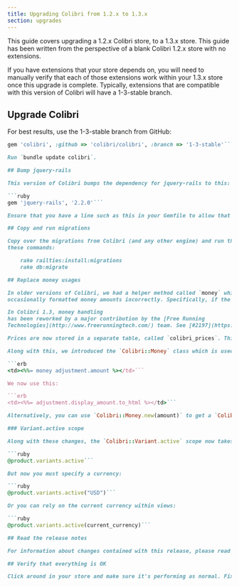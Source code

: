 ```yaml
---
title: Upgrading Colibri from 1.2.x to 1.3.x
section: upgrades
---
```


This guide covers upgrading a 1.2.x Colibri store, to a 1.3.x store. This
guide has been written from the perspective of a blank Colibri 1.2.x store with
no extensions.

If you have extensions that your store depends on, you will need to manually
verify that each of those extensions work within your 1.3.x store once this
upgrade is complete. Typically, extensions that are compatible with this
version of Colibri will have a 1-3-stable branch.

## Upgrade Colibri

For best results, use the 1-3-stable branch from GitHub:

```ruby
gem 'colibri', :github => 'colibri/colibri', :branch => '1-3-stable'```

Run `bundle update colibri`. 

## Bump jquery-rails

This version of Colibri bumps the dependency for jquery-rails to this:

```ruby
gem 'jquery-rails', '2.2.0'```

Ensure that you have a line such as this in your Gemfile to allow that dependency.

## Copy and run migrations

Copy over the migrations from Colibri (and any other engine) and run them using
these commands:

    rake railties:install:migrations
    rake db:migrate

## Replace money usages

In older versions of Colibri, we had a helper method called `money` which
occasionally formatted money amounts incorrectly. Specifically, if the `I18n.locale` was changed, currencies started to display in that amount, rather than the proper amount. An item that was once $100, would suddenly become 100¥ if the locale was switched to Japanese, for instance.

In Colibri 1.3, money handling
has been reworked by a major contribution by the [Free Running
Technologies](http://www.freerunningtech.com/) team. See [#2197](https://github.com/colibri/colibri/pull/2197) for details.

Prices are now stored in a separate table, called `colibri_prices`. This table tracks the variant, the price amount, and the currency. This allows for variants to have different prices in different currencies.

Along with this, we introduced the `Colibri::Money` class which is used to display amounts correctly. Where previously Colibri would have done this:

```erb
<td><%%= money adjustment.amount %></td>```

We now use this:

```erb
<td><%%= adjustment.display_amount.to_html %></td>```

Alternatively, you can use `Colibri::Money.new(amount)` to get a `Colibri::Money` representation. Calling `to_html` on that object will format it neatly for HTML views, and calling `to_s` will format it nicely everywhere else.

### Variant.active scope

Along with these changes, the `Colibri::Variant.active` scope now takes an argument for the currency. Whatever currency is specified will return variants in that currency. Previously it may have been enough to just do this:

```ruby
@product.variants.active```

But now you must specify a currency:

```ruby
@product.variants.active("USD")```

Or you can rely on the current currency within views:

```ruby
@product.variants.active(current_currency)```

## Read the release notes

For information about changes contained with this release, please read the [1.3.0 Release Notes](http://guides.usoft.com.ua/colibri/release_notes/colibri_1_3_0.html).

## Verify that everything is OK

Click around in your store and make sure it's performing as normal. Fix any deprecation warnings you see.
